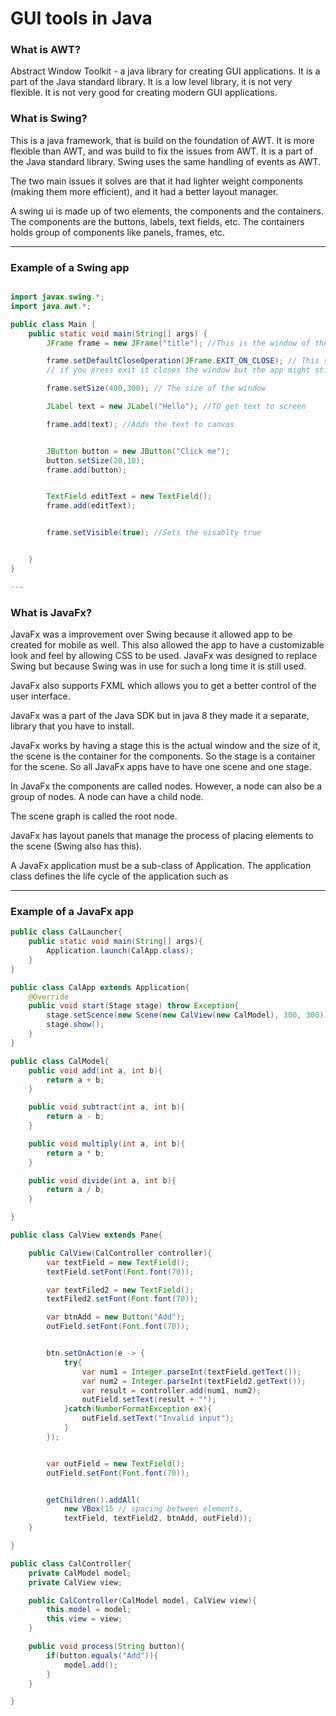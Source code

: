 # GUI tools in Java

### What is AWT?

Abstract Window Toolkit - a java library for creating GUI applications. It is a part of the Java standard library. It is a low level library, it is not very flexible. It is not very good for creating modern GUI applications.

### What is Swing?

This is a java framework, that is build on the foundation of AWT. It is more flexible than AWT, and was build to fix the issues from AWT. It is a part of the Java standard library. Swing uses the same handling of events as AWT.

The two main issues it solves are that it had lighter weight components (making them more efficient), and it had a better layout manager.

A swing ui is made up of two elements, the components and the containers. The components are the buttons, labels, text fields, etc. The containers holds group of components like panels, frames, etc.

---

### Example of a Swing app

```java

import javax.swing.*;
import java.awt.*;

public class Main {
    public static void main(String[] args) {
        JFrame frame = new JFrame("title"); //This is the window of the app, and the thing inside is the title

        frame.setDefaultCloseOperation(JFrame.EXIT_ON_CLOSE); // This stops the app, by default
        // if you press exit it closes the window but the app might still be running

        frame.setSize(400,300); // The size of the window

        JLabel text = new JLabel("Hello"); //TO get text to screen

        frame.add(text); //Adds the text to canvas


        JButton button = new JButton("Click me");
        button.setSize(20,10);
        frame.add(button);


        TextField editText = new TextField();
        frame.add(editText);


        frame.setVisible(true); //Sets the visablty true


    }
}

---

```

### What is JavaFx?

JavaFx was a improvement over Swing because it allowed app to be created for mobile as well. This also allowed the app to have a customizable look and feel by allowing CSS to be used. JavaFx was designed to replace Swing but because Swing was in use for such a long time it is still used.

JavaFx also supports FXML which allows you to get a better control of the user interface.

JavaFx was a part of the Java SDK but in java 8 they made it a separate, library that you have to install.

JavaFx works by having a stage this is the actual window and the size of it, the scene is the container for the components. So the stage is a container for the scene. So all JavaFx apps have to have one scene and one stage.

In JavaFx the components are called nodes. However, a node can also be a group of nodes. A node can have a child node.

The scene graph is called the root node.

JavaFx has layout panels that manage the process of placing elements to the scene (Swing also has this).

A JavaFx application must be a sub-class of Application. The application class defines the life cycle of the application such as

---

### Example of a JavaFx app

```java
public class CalLauncher{
    public static void main(String[] args){
        Application.launch(CalApp.class);
    }
}


```

```java
public class CalApp extends Application{
    @Override
    public void start(Stage stage) throw Exception{
        stage.setScence(new Scene(new CalView(new CalModel), 300, 300));
        stage.show();
    }
}
```

```java
public class CalModel{
    public void add(int a, int b){
        return a + b;
    }

    public void subtract(int a, int b){
        return a - b;
    }

    public void multiply(int a, int b){
        return a * b;
    }

    public void divide(int a, int b){
        return a / b;
    }

}

```

```java
public class CalView extends Pane{

    public CalView(CalController controller){
        var textField = new TextField();
        textField.setFont(Font.font(70));

        var textFiled2 = new TextField();
        textFiled2.setFont(Font.font(70));

        var btnAdd = new Button("Add");
        outField.setFont(Font.font(70));


        btn.setOnAction(e -> {
            try{
                var num1 = Integer.parseInt(textField.getText());
                var num2 = Integer.parseInt(textField2.getText());
                var result = controller.add(num1, num2);
                outField.setText(result + "");
            }catch(NumberFormatException ex){
                outField.setText("Invalid input");
            }
        });


        var outField = new TextField();
        outField.setFont(Font.font(70));


        getChildren().addAll(
            new VBox(15 // spacing between elements,
            textField, textField2, btnAdd, outField));
    }

}

```

```java
public class CalController{
    private CalModel model;
    private CalView view;

    public CalController(CalModel model, CalView view){
        this.model = model;
        this.view = view;
    }

    public void process(String button){
        if(button.equals("Add")){
            model.add();
        }
    }

}
```
